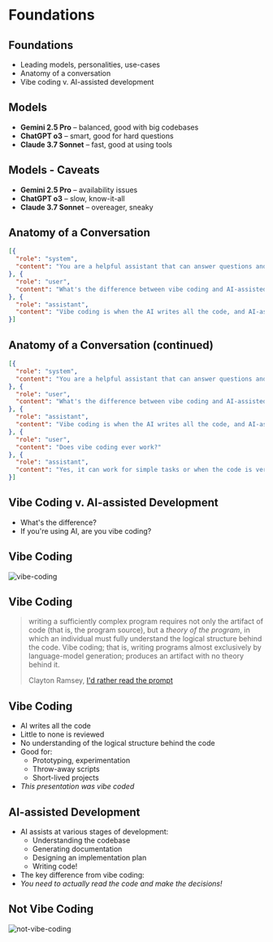 # Foundations
<!-- section-time: 10m -->

## Foundations

* Leading models, personalities, use-cases
* Anatomy of a conversation
* Vibe coding v. AI-assisted development

## Models

* **Gemini 2.5 Pro** – balanced, good with big codebases
* **ChatGPT o3** – smart, good for hard questions
* **Claude 3.7 Sonnet** – fast, good at using tools

## Models - Caveats

* **Gemini 2.5 Pro** – availability issues
* **ChatGPT o3** – slow, know-it-all
* **Claude 3.7 Sonnet** – overeager, sneaky

## Anatomy of a Conversation

```json
[{
  "role": "system",
  "content": "You are a helpful assistant that can answer questions and help with tasks."
}, {
  "role": "user",
  "content": "What's the difference between vibe coding and AI-assisted development?"
}, {
  "role": "assistant",
  "content": "Vibe coding is when the AI writes all the code, and AI-assisted development is when the AI helps you write the code."
}]
```

## Anatomy of a Conversation (continued)

```json
[{
  "role": "system",
  "content": "You are a helpful assistant that can answer questions and help with tasks."
}, {
  "role": "user",
  "content": "What's the difference between vibe coding and AI-assisted development?"
}, {
  "role": "assistant",
  "content": "Vibe coding is when the AI writes all the code, and AI-assisted development is when the AI helps you write the code."
}, {
  "role": "user",
  "content": "Does vibe coding ever work?"
}, {
  "role": "assistant",
  "content": "Yes, it can work for simple tasks or when the code is very short-lived."
}]
```

## Vibe Coding v. AI-assisted Development

- What's the difference?
- If you're using AI, are you vibe coding?

## Vibe Coding 

<!-- hide-title -->

![vibe-coding](/vibe-coding.png)

## Vibe Coding
<!-- hide-title -->

> writing a sufficiently complex program requires not only the artifact of code (that is, the program source), but a *theory of the program*, in which an individual must fully understand the logical structure behind the code. Vibe coding; that is, writing programs almost exclusively by language-model generation; produces an artifact with no theory behind it. 
>
> Clayton Ramsey, [I'd rather read the prompt](https://claytonwramsey.com/blog/prompt/)

## Vibe Coding 

* AI writes all the code
* Little to none is reviewed
* No understanding of the logical structure behind the code
* Good for:
  - Prototyping, experimentation
  - Throw-away scripts
  - Short-lived projects
* *This presentation was vibe coded*

## AI-assisted Development

* AI assists at various stages of development:
  - Understanding the codebase
  - Generating documentation
  - Designing an implementation plan
  - Writing code!
* The key difference from vibe coding:
* *You need to actually read the code and make the decisions!*

## Not Vibe Coding
<!-- hide-title -->

![not-vibe-coding](/not-vibe-coding.png)

<!-- This is what we're interested in. -->
<!-- TODO: Add slide to say as much? Or just discuss -->
